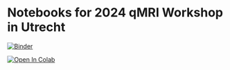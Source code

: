 # Notebooks for 2024 qMRI Workshop in Utrecht

[![Binder](https://mybinder.org/badge_logo.svg)](https://mybinder.org/v2/gh/oscarvanderheide/2024_qmri_workshop/HEAD)

[![Open In Colab](https://colab.research.google.com/assets/colab-badge.svg)](https://colab.research.google.com/github/oscarvanderheide/2024_qmri_workshop/)
